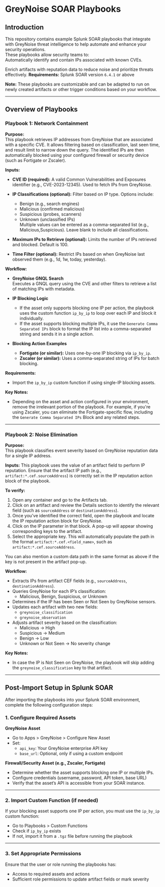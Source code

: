 # GreyNoise SOAR Playbooks

## Introduction
This repository contains example Splunk SOAR playbooks that integrate with GreyNoise threat intelligence to help automate and enhance your security operations.  
These playbooks allow security teams to:  
Automatically identify and contain IPs associated with known CVEs.

Enrich artifacts with reputation data to reduce noise and prioritize threats effectively.
**Requirements:** Splunk SOAR version `6.4.1` or above 

**Note:** These playbooks are customizable and can be adapted to run on newly created artifacts or other trigger conditions based on your workflow.

---

## Overview of Playbooks

### Playbook 1: Network Containment

**Purpose:**  
This playbook retrieves IP addresses from GreyNoise that are associated with a specific CVE. It allows filtering based on classification, last seen time, and result limit to narrow down the query. The identified IPs are then automatically blocked using your configured firewall or security device (such as Fortigate or Zscaler).

**Inputs:**

- **CVE ID (required):** A valid Common Vulnerabilities and Exposures identifier (e.g., CVE-2023-12345). Used to fetch IPs from GreyNoise.

- **IP Classifications (optional):** Filter based on IP type. Options include:
  - Benign (e.g., search engines)
  - Malicious (confirmed malicious)
  - Suspicious (probes, scanners)
  - Unknown (unclassified IPs)  
  Multiple values can be entered as a comma-separated list (e.g., Malicious,Suspicious). Leave blank to include all classifications.

- **Maximum IPs to Retrieve (optional):** Limits the number of IPs retrieved and blocked. Default is 100.

- **Time Filter (optional):** Restrict IPs based on when GreyNoise last observed them (e.g., 1d, 1w, today, yesterday).

**Workflow:**

- **GreyNoise GNQL Search**  
  Executes a GNQL query using the CVE and other filters to retrieve a list of matching IPs with metadata.

- **IP Blocking Logic**
  - If the asset only supports blocking one IP per action, the playbook uses the custom function `ip_by_ip` to loop over each IP and block it individually.
  - If the asset supports blocking multiple IPs, it use the `Generate Comma Separated IPs` block to format the IP list into a comma-separated string and sends it in a single action.

- **Blocking Action Examples**
  - **Fortigate (or similar):** Uses one-by-one IP blocking via `ip_by_ip`.
  - **Zscaler (or similar):** Uses a comma-separated string of IPs for batch blocking.

**Requirements:**
- Import the `ip_by_ip` custom function if using single-IP blocking assets.

**Key Notes:**
- Depending on the asset and action configured in your environment, remove the irrelevant portion of the playbook. For example, if you're using Zscaler, you can eliminate the Fortigate-specific flow, including the `Generate Comma Separated IPs` Block and any related steps.

---

### Playbook 2: Noise Elimination

**Purpose:**  
This playbook classifies event severity based on GreyNoise reputation data for a single IP address.

**Inputs:**
This playbook uses the value of an artifact field to perform IP reputation. Ensure that the artifact IP path (e.g., `artifact:*.cef.sourceAddress`) is correctly set in the IP reputation action block of the playbook.

**To verify:**
1. Open any container and go to the Artifacts tab.
2. Click on an artifact and review the Details section to identify the relevant field (such as `sourceAddress` or `destinationAddress`).
3. Once you've identified the correct field, open the playbook and locate the IP reputation action block for GreyNoise.
4. Click on the IP parameter in that block. A pop-up will appear showing corresponding keys to the artifact.
5. Select the appropriate key. This will automatically populate the path in the format `artifact:*.cef.<field_name>`, such as `artifact:*.cef.sourceAddress`.

You can also mention a custom data path in the same format as above if the key is not present in the artifact pop-up.

**Workflow:**
- Extracts IPs from artifact CEF fields (e.g., `sourceAddress`, `destinationAddress`).
- Queries GreyNoise for each IP’s classification:
  - Malicious, Benign, Suspicious, or Unknown
- Determines if the IP has been Seen or Not Seen by GreyNoise sensors.
- Updates each artifact with two new fields:
  - `greynoise_classification`
  - `greynoise_observation`
- Adjusts artifact severity based on the classification:
  - Malicious → High
  - Suspicious → Medium
  - Benign → Low
  - Unknown or Not Seen → No severity change

**Key Notes:**
- In case the IP is Not Seen on GreyNoise, the playbook will skip adding the `greynoise_classification` key to that artifact.

---

## Post-Import Setup in Splunk SOAR

After importing the playbooks into your Splunk SOAR environment, complete the following configuration steps:

### 1. Configure Required Assets

**GreyNoise Asset**
- Go to Apps > GreyNoise > Configure New Asset
- Set:
  - `api_key`: Your GreyNoise enterprise API key
  - `base_url`: Optional, only if using a custom endpoint

**Firewall/Security Asset (e.g., Zscaler, Fortigate)**
- Determine whether the asset supports blocking one IP or multiple IPs.
- Configure credentials (username, password, API token, base URL)
- Verify that the asset’s API is accessible from your SOAR instance.

---

### 2. Import Custom Function (if needed)

If your blocking asset supports one IP per action, you must use the `ip_by_ip` custom function:

- Go to Playbooks > Custom Functions
- Check if `ip_by_ip` exists
- If not, import it from a `.tgz` file before running the playbook

---

### 3. Set Appropriate Permissions

Ensure that the user or role running the playbooks has:
- Access to required assets and actions
- Sufficient role permissions to update artifact fields or mark severity
